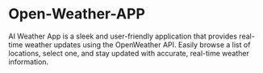 # Open-Weather-APP
AI Weather App is a sleek and user-friendly application that provides real-time weather updates using the OpenWeather API. Easily browse a list of locations, select one, and stay updated with accurate, real-time weather information.
